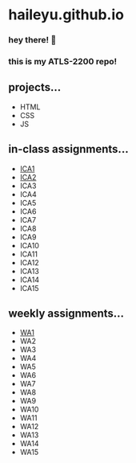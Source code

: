 # haileyu.github.io

### hey there! 👋
### this is my ATLS-2200 repo!  

## projects...
* HTML
* CSS 
* JS 

## in-class assignments...
* [ICA1](https://drive.google.com/file/d/1rYVwrHPyzyaKP7_86Z25fzsR662f8jTk/view?usp=sharing)
* [ICA2](https://drive.google.com/file/d/1qQ6e85LZ79_b_ixmbHGV4i82BM0JSJxI/view?usp=sharing)
* ICA3
* ICA4
* ICA5
* ICA6
* ICA7
* ICA8
* ICA9
* ICA10
* ICA11
* ICA12
* ICA13
* ICA14
* ICA15

## weekly assignments...
* [WA1](https://haileyu.github.io/haileyu/wa/wa1)
* WA2
* WA3
* WA4
* WA5
* WA6
* WA7
* WA8
* WA9
* WA10
* WA11
* WA12
* WA13
* WA14
* WA15